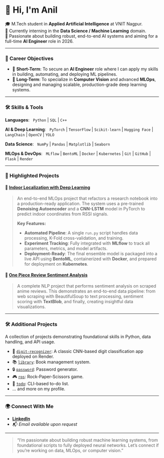 # 👋 Hi, I'm Anil

🎓 M.Tech student in **Applied Artificial Intelligence** at VNIT Nagpur.  
💼 Currently interning in the **Data Science / Machine Learning** domain.  
🚀 Passionate about building robust, end-to-end AI systems and aiming for a full-time **AI Engineer** role in 2026.

---

### 🧠 Career Objectives

- 🔧 **Short-Term**: To secure an **AI Engineer** role where I can apply my skills in building, automating, and deploying ML pipelines.
- 🚀 **Long-Term**: To specialize in **Computer Vision** and advanced **MLOps**, designing and managing scalable, production-grade deep learning systems.

---

### 🛠️ Skills & Tools

**Languages**:  
`Python` | `SQL` | `C++`

**AI & Deep Learning**:  
`PyTorch` | `TensorFlow` | `Scikit-learn` | `Hugging Face` | `LangChain` | `OpenCV` | `YOLO`

**Data Science**:  
`NumPy` | `Pandas` | `Matplotlib` | `Seaborn`

**MLOps & DevOps**:  
`MLflow` | `BentoML` | `Docker` | `Kubernetes` | `Git` | `GitHub` | `Flask` | `Render`

---

### 🌟 Highlighted Projects

#### 📍 [Indoor Localization with Deep Learning](https://github.com/timbersaw-jugg/Indoor_localization_project)
> An end-to-end MLOps project that refactors a research notebook into a production-ready application. The system uses a pre-trained **Denoising Autoencoder** and a **CNN-LSTM** model in PyTorch to predict indoor coordinates from RSSI signals.
>
> **Key Features:**
> - **Automated Pipeline**: A single `run.py` script handles data processing, K-Fold cross-validation, and training.
> - **Experiment Tracking**: Fully integrated with **MLflow** to track all parameters, metrics, and model artifacts.
> - **Deployment-Ready**: The final ensemble model is packaged into a live API using **BentoML**, containerized with **Docker**, and prepared for deployment on **Kubernetes**.

#### 💬 [One Piece Review Sentiment Analysis](https://github.com/timbersaw-jugg/one_piece_review)
> A complete NLP project that performs sentiment analysis on scraped anime reviews. This demonstrates an end-to-end data pipeline: from web scraping with BeautifulSoup to text processing, sentiment scoring with **TextBlob**, and finally, creating insightful data visualizations.

---

### 🛠️ Additional Projects

A collection of projects demonstrating foundational skills in Python, data handling, and API usage.

- 🔢 [`digit-recognizer`](https://github.com/timbersaw-jugg/digit-recognizer): A classic CNN-based digit classification app deployed on Render.
- 📚 [`library`](https://github.com/timbersaw-jugg/library): Book management system.
- 🔒 [`password`](https://github.com/timbersaw-jugg/password): Password generator.
- 🎮 [`rps`](https://github.com/timbersaw-jugg/rps): Rock-Paper-Scissors game.
- 📝 [`todo`](https://github.com/timbersaw-jugg/todo): CLI-based to-do list.
- ... and more on my profile.

---

### 🌍 Connect With Me

- [**LinkedIn**](https://www.linkedin.com/in/anilvansarla) 
- 📬 *Email available upon request*

---

> “I’m passionate about building robust machine learning systems, from foundational scripts to fully deployed neural networks. Let’s connect if you’re working on data, MLOps, or computer vision.”
